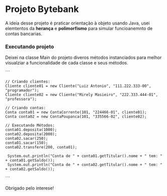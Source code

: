 # Projeto Bytebank #

A ideia desse projeto é praticar orientação à objeto usando Java, usei elemtentos da **herança** e **polimorfismo** para simular funcioanemnto de contas bancarias.

### Executando projeto ###

Deixei na classe Main do projeto diveros métodos instanciados para melhor visualziar a funcionalidade de cada classe e seus métodos.

ˋˋˋ

    // Criando clientes:
    Cliente cliente01 = new Cliente("Luiz Antonio", "111.222.333-00", "programador");
    Cliente cliente02 = new Cliente("Mirely Masieiro", "222.333.444-01", "professora");

    // Criando contas:
    Conta conta01 = new ContaCorrente(101, "224466-01", cliente01);
    Conta conta02 = new ContaPoupanca(101, "335566-02", cliente02);

    // Executando Métodos:
    conta01.deposita(1000);
    conta02.deposita(2000);
    conta02.sacar(250);
    conta01.sacar(150);
    conta02.transfere(200, conta01);

     System.out.println("Conta de " + conta01.getTitular().nome + " tem: " + conta01.getSaldo());
     System.out.println("Conta de " + conta02.getTitular().nome + " tem: " + conta02.getSaldo());
     
ˋˋˋ

Obrigado pelo interese! 

